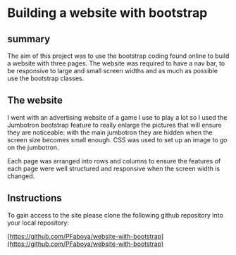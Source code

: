 # Building a website with bootstrap

## summary

The aim of this project was to use the bootstrap coding found online to build a website with three pages. The website was required to have a nav bar, to be responsive to large and small screen widths and as much as possible use the bootstrap classes.

## The website

I went with an advertising website of a game I use to play a lot so I used the Jumbotron bootstrap feature to really enlarge the pictures that will ensure they are noticeable:
with the main jumbotron they are hidden when the screen size becomes small enough. CSS was used to set up an image to go on the jumbotron.

 Each page was arranged into rows and columns to ensure the features of each page were well structured and responsive when the screen width is changed.

## Instructions

To gain access to the site please clone the following github repository into your local repository:

[https://github.com/PFaboya/website-with-bootstrap](https://github.com/PFaboya/website-with-bootstrap)

